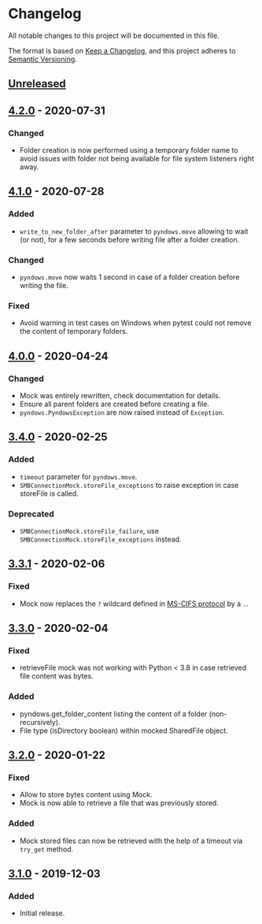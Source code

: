 # Changelog
All notable changes to this project will be documented in this file.

The format is based on [Keep a Changelog](https://keepachangelog.com/en/1.0.0/),
and this project adheres to [Semantic Versioning](https://semver.org/spec/v2.0.0.html).

## [Unreleased]

## [4.2.0] - 2020-07-31
### Changed
- Folder creation is now performed using a temporary folder name to avoid issues with folder not being available for file system listeners right away.

## [4.1.0] - 2020-07-28
### Added
- `write_to_new_folder_after` parameter to `pyndows.move` allowing to wait (or not), for a few seconds before writing file after a folder creation.

### Changed
- `pyndows.move` now waits 1 second in case of a folder creation before writing the file.

### Fixed
- Avoid warning in test cases on Windows when pytest could not remove the content of temporary folders.

## [4.0.0] - 2020-04-24
### Changed
- Mock was entirely rewritten, check documentation for details.
- Ensure all parent folders are created before creating a file.
- `pyndows.PyndowsException` are now raised instead of `Exception`.

## [3.4.0] - 2020-02-25
### Added
- `timeout` parameter for `pyndows.move`.
- `SMBConnectionMock.storeFile_exceptions` to raise exception in case storeFile is called.

### Deprecated
- `SMBConnectionMock.storeFile_failure`, use `SMBConnectionMock.storeFile_exceptions` instead.

## [3.3.1] - 2020-02-06
### Fixed
- Mock now replaces the `?` wildcard defined in [MS-CIFS protocol](https://docs.microsoft.com/en-us/openspecs/windows_protocols/ms-cifs/dc92d939-ec45-40c8-96e5-4c4091e4ab43) by a `.`.

## [3.3.0] - 2020-02-04
### Fixed
- retrieveFile mock was not working with Python < 3.8 in case retrieved file content was bytes.

### Added
- pyndows.get_folder_content listing the content of a folder (non-recursively).
- File type (isDirectory boolean) within mocked SharedFile object.

## [3.2.0] - 2020-01-22
### Fixed
- Allow to store bytes content using Mock.
- Mock is now able to retrieve a file that was previously stored.

### Added
- Mock stored files can now be retrieved with the help of a timeout via `try_get` method.

## [3.1.0] - 2019-12-03
### Added
- Initial release.

[Unreleased]: https://github.com/Colin-b/pyndows/compare/v4.2.0...HEAD
[4.2.0]: https://github.com/Colin-b/pyndows/compare/v4.1.0...v4.2.0
[4.1.0]: https://github.com/Colin-b/pyndows/compare/v4.0.0...v4.1.0
[4.0.0]: https://github.com/Colin-b/pyndows/compare/v3.4.0...v4.0.0
[3.4.0]: https://github.com/Colin-b/pyndows/compare/v3.3.1...v3.4.0
[3.3.1]: https://github.com/Colin-b/pyndows/compare/v3.3.0...v3.3.1
[3.3.0]: https://github.com/Colin-b/pyndows/compare/v3.2.0...v3.3.0
[3.2.0]: https://github.com/Colin-b/pyndows/compare/v3.1.0...v3.2.0
[3.1.0]: https://github.com/Colin-b/pyndows/releases/tag/v3.1.0
